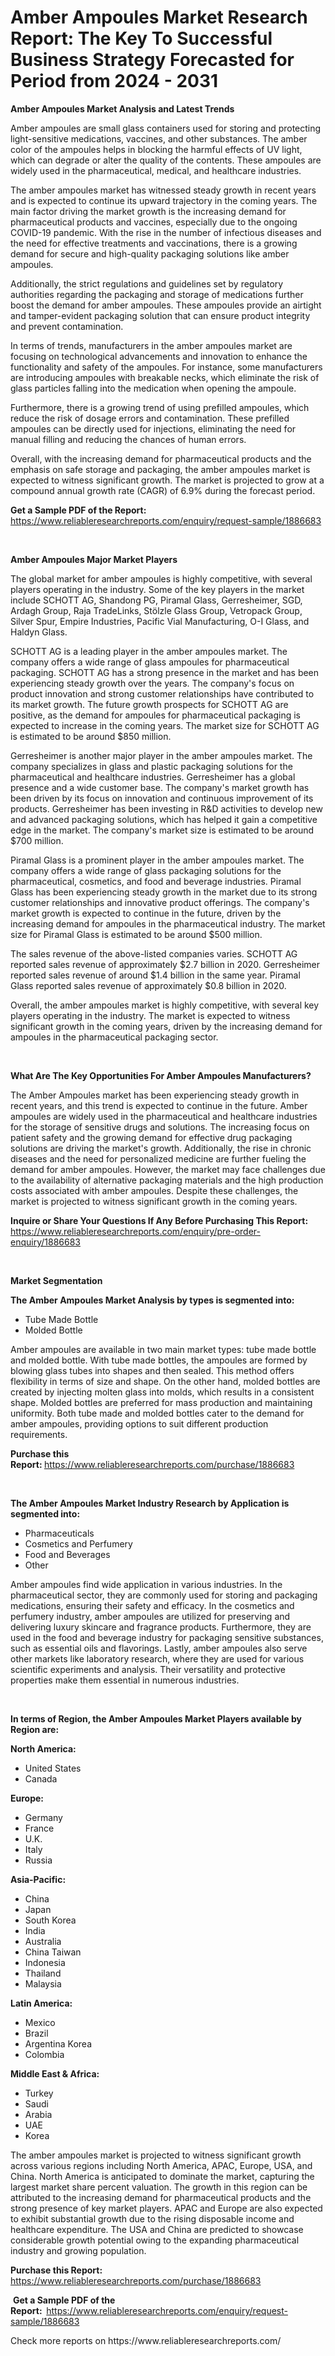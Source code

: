 <p><h1>Amber Ampoules Market Research Report: The Key To Successful Business Strategy Forecasted for Period from 2024 - 2031</h1></p><p><strong>Amber Ampoules Market Analysis and Latest Trends</strong></p>
<p><p>Amber ampoules are small glass containers used for storing and protecting light-sensitive medications, vaccines, and other substances. The amber color of the ampoules helps in blocking the harmful effects of UV light, which can degrade or alter the quality of the contents. These ampoules are widely used in the pharmaceutical, medical, and healthcare industries.</p><p>The amber ampoules market has witnessed steady growth in recent years and is expected to continue its upward trajectory in the coming years. The main factor driving the market growth is the increasing demand for pharmaceutical products and vaccines, especially due to the ongoing COVID-19 pandemic. With the rise in the number of infectious diseases and the need for effective treatments and vaccinations, there is a growing demand for secure and high-quality packaging solutions like amber ampoules.</p><p>Additionally, the strict regulations and guidelines set by regulatory authorities regarding the packaging and storage of medications further boost the demand for amber ampoules. These ampoules provide an airtight and tamper-evident packaging solution that can ensure product integrity and prevent contamination.</p><p>In terms of trends, manufacturers in the amber ampoules market are focusing on technological advancements and innovation to enhance the functionality and safety of the ampoules. For instance, some manufacturers are introducing ampoules with breakable necks, which eliminate the risk of glass particles falling into the medication when opening the ampoule.</p><p>Furthermore, there is a growing trend of using prefilled ampoules, which reduce the risk of dosage errors and contamination. These prefilled ampoules can be directly used for injections, eliminating the need for manual filling and reducing the chances of human errors.</p><p>Overall, with the increasing demand for pharmaceutical products and the emphasis on safe storage and packaging, the amber ampoules market is expected to witness significant growth. The market is projected to grow at a compound annual growth rate (CAGR) of 6.9% during the forecast period.</p></p>
<p><strong>Get a Sample PDF of the Report:&nbsp;</strong> <a href="https://www.reliableresearchreports.com/enquiry/request-sample/1886683">https://www.reliableresearchreports.com/enquiry/request-sample/1886683</a></p>
<p>&nbsp;</p>
<p><strong>Amber Ampoules Major Market Players</strong></p>
<p><p>The global market for amber ampoules is highly competitive, with several players operating in the industry. Some of the key players in the market include SCHOTT AG, Shandong PG, Piramal Glass, Gerresheimer, SGD, Ardagh Group, Raja TradeLinks, Stölzle Glass Group, Vetropack Group, Silver Spur, Empire Industries, Pacific Vial Manufacturing, O-I Glass, and Haldyn Glass.</p><p>SCHOTT AG is a leading player in the amber ampoules market. The company offers a wide range of glass ampoules for pharmaceutical packaging. SCHOTT AG has a strong presence in the market and has been experiencing steady growth over the years. The company's focus on product innovation and strong customer relationships have contributed to its market growth. The future growth prospects for SCHOTT AG are positive, as the demand for ampoules for pharmaceutical packaging is expected to increase in the coming years. The market size for SCHOTT AG is estimated to be around $850 million.</p><p>Gerresheimer is another major player in the amber ampoules market. The company specializes in glass and plastic packaging solutions for the pharmaceutical and healthcare industries. Gerresheimer has a global presence and a wide customer base. The company's market growth has been driven by its focus on innovation and continuous improvement of its products. Gerresheimer has been investing in R&D activities to develop new and advanced packaging solutions, which has helped it gain a competitive edge in the market. The company's market size is estimated to be around $700 million.</p><p>Piramal Glass is a prominent player in the amber ampoules market. The company offers a wide range of glass packaging solutions for the pharmaceutical, cosmetics, and food and beverage industries. Piramal Glass has been experiencing steady growth in the market due to its strong customer relationships and innovative product offerings. The company's market growth is expected to continue in the future, driven by the increasing demand for ampoules in the pharmaceutical industry. The market size for Piramal Glass is estimated to be around $500 million.</p><p>The sales revenue of the above-listed companies varies. SCHOTT AG reported sales revenue of approximately $2.7 billion in 2020. Gerresheimer reported sales revenue of around $1.4 billion in the same year. Piramal Glass reported sales revenue of approximately $0.8 billion in 2020.</p><p>Overall, the amber ampoules market is highly competitive, with several key players operating in the industry. The market is expected to witness significant growth in the coming years, driven by the increasing demand for ampoules in the pharmaceutical packaging sector.</p></p>
<p>&nbsp;</p>
<p><strong>What Are The Key Opportunities For Amber Ampoules Manufacturers?</strong></p>
<p><p>The Amber Ampoules market has been experiencing steady growth in recent years, and this trend is expected to continue in the future. Amber ampoules are widely used in the pharmaceutical and healthcare industries for the storage of sensitive drugs and solutions. The increasing focus on patient safety and the growing demand for effective drug packaging solutions are driving the market's growth. Additionally, the rise in chronic diseases and the need for personalized medicine are further fueling the demand for amber ampoules. However, the market may face challenges due to the availability of alternative packaging materials and the high production costs associated with amber ampoules. Despite these challenges, the market is projected to witness significant growth in the coming years.</p></p>
<p><strong>Inquire or Share Your Questions If Any Before Purchasing This Report:</strong> <a href="https://www.reliableresearchreports.com/enquiry/pre-order-enquiry/1886683">https://www.reliableresearchreports.com/enquiry/pre-order-enquiry/1886683</a></p>
<p>&nbsp;</p>
<p><strong>Market Segmentation</strong></p>
<p><strong>The Amber Ampoules Market Analysis by types is segmented into:</strong></p>
<p><ul><li>Tube Made Bottle</li><li>Molded Bottle</li></ul></p>
<p><p>Amber ampoules are available in two main market types: tube made bottle and molded bottle. With tube made bottles, the ampoules are formed by blowing glass tubes into shapes and then sealed. This method offers flexibility in terms of size and shape. On the other hand, molded bottles are created by injecting molten glass into molds, which results in a consistent shape. Molded bottles are preferred for mass production and maintaining uniformity. Both tube made and molded bottles cater to the demand for amber ampoules, providing options to suit different production requirements.</p></p>
<p><strong>Purchase this Report:&nbsp;</strong><a href="https://www.reliableresearchreports.com/purchase/1886683">https://www.reliableresearchreports.com/purchase/1886683</a></p>
<p>&nbsp;</p>
<p><strong>The Amber Ampoules Market Industry Research by Application is segmented into:</strong></p>
<p><ul><li>Pharmaceuticals</li><li>Cosmetics and Perfumery</li><li>Food and Beverages</li><li>Other</li></ul></p>
<p><p>Amber ampoules find wide application in various industries. In the pharmaceutical sector, they are commonly used for storing and packaging medications, ensuring their safety and efficacy. In the cosmetics and perfumery industry, amber ampoules are utilized for preserving and delivering luxury skincare and fragrance products. Furthermore, they are used in the food and beverage industry for packaging sensitive substances, such as essential oils and flavorings. Lastly, amber ampoules also serve other markets like laboratory research, where they are used for various scientific experiments and analysis. Their versatility and protective properties make them essential in numerous industries.</p></p>
<p>&nbsp;</p>
<p><strong>In terms of Region, the Amber Ampoules Market Players available by Region are:</strong></p>
<p>
    <p> <strong> North America: </strong>
        <ul>
            <li>United States</li>
            <li>Canada</li>
        </ul>
        </p> 
    <p> <strong> Europe: </strong>
        <ul>
            <li>Germany</li>
            <li>France</li>
            <li>U.K.</li>
            <li>Italy</li>
            <li>Russia</li>
        </ul>
        </p> 
    <p> <strong> Asia-Pacific: </strong>
        <ul>
            <li>China</li>
            <li>Japan</li>
            <li>South Korea</li>
            <li>India</li>
            <li>Australia</li>
            <li>China Taiwan</li>
            <li>Indonesia</li>
            <li>Thailand</li>
            <li>Malaysia</li>
        </ul>
        </p> 
    <p> <strong> Latin America: </strong>
        <ul>
            <li>Mexico</li>
            <li>Brazil</li>
            <li>Argentina Korea</li>
            <li>Colombia</li>
        </ul>
        </p> 
    <p> <strong> Middle East & Africa: </strong>
        <ul>
            <li>Turkey</li>
            <li>Saudi</li>
            <li>Arabia</li>
            <li>UAE</li>
            <li>Korea</li>
        </ul>
    </p>
    </p>
<p><p>The amber ampoules market is projected to witness significant growth across various regions including North America, APAC, Europe, USA, and China. North America is anticipated to dominate the market, capturing the largest market share percent valuation. The growth in this region can be attributed to the increasing demand for pharmaceutical products and the strong presence of key market players. APAC and Europe are also expected to exhibit substantial growth due to the rising disposable income and healthcare expenditure. The USA and China are predicted to showcase considerable growth potential owing to the expanding pharmaceutical industry and growing population.</p></p>
<p><strong>Purchase this Report: </strong><a href="https://www.reliableresearchreports.com/purchase/1886683">https://www.reliableresearchreports.com/purchase/1886683</a></p>
<p>&nbsp;<strong>Get a Sample PDF of the Report:&nbsp;&nbsp;</strong><a href="https://www.reliableresearchreports.com/enquiry/request-sample/1886683">https://www.reliableresearchreports.com/enquiry/request-sample/1886683</a></p>
<p><strong></strong></p>
<p>Check more reports on https://www.reliableresearchreports.com/</p>